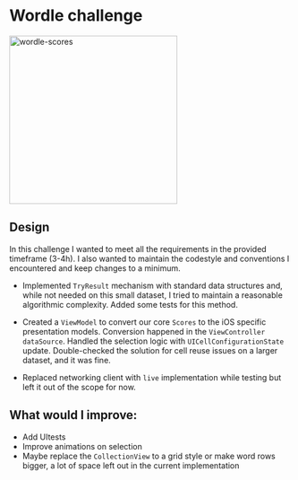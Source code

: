 # Wordle challenge

<img width="300" alt="wordle-scores" src="https://github.com/havebeenfitz/wordle/assets/31866271/5a94d086-da40-4bfd-9cec-02ffed98f28d">

## Design

In this challenge I wanted to meet all the requirements in the provided timeframe (3-4h). I also wanted to maintain the codestyle and conventions I encountered and keep changes to a minimum. 


- Implemented `TryResult` mechanism with standard data structures and, while not needed on this small dataset, I tried to maintain a reasonable algorithmic complexity. Added some tests for this method.

- Created a `ViewModel` to convert our core `Scores` to the iOS specific presentation models. Conversion happened in the `ViewController` `dataSource`. Handled the selection logic with `UICellConfigurationState` update. Double-checked the solution for cell reuse issues on a larger dataset, and it was fine.

- Replaced networking client with `live` implementation while testing but left it out of the scope for now.

## What would I improve:

- Add UItests
- Improve animations on selection
- Maybe replace the `CollectionView` to a grid style or make word rows bigger, a lot of space left out in the current implementation

